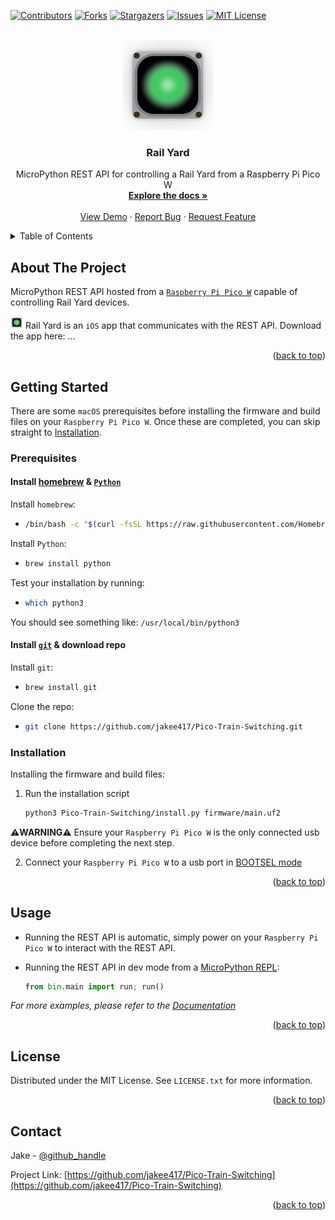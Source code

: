 <!-- Improved compatibility of back to top link: See: https://github.com/othneildrew/Best-README-Template/pull/73 -->
<a name="readme-top"></a>
<!--
*** Thanks for checking out the Best-README-Template. If you have a suggestion
*** that would make this better, please fork the repo and create a pull request
*** or simply open an issue with the tag "enhancement".
*** Don't forget to give the project a star!
*** Thanks again! Now go create something AMAZING! :D
-->



<!-- PROJECT SHIELDS -->
<!--
*** I'm using markdown "reference style" links for readability.
*** Reference links are enclosed in brackets [ ] instead of parentheses ( ).
*** See the bottom of this document for the declaration of the reference variables
*** for contributors-url, forks-url, etc. This is an optional, concise syntax you may use.
*** https://www.markdownguide.org/basic-syntax/#reference-style-links
-->
[![Contributors][contributors-shield]][contributors-url]
[![Forks][forks-shield]][forks-url]
[![Stargazers][stars-shield]][stars-url]
[![Issues][issues-shield]][issues-url]
[![MIT License][license-shield]][license-url]



<!-- PROJECT LOGO -->
<br />
<div align="center">
  <a href="https://github.com/jakee417/Pico-Train-Switching">
    <img src="images/144.png" alt="Logo" width="144" height="144">
  </a>

<h3 align="center">Rail Yard</h3>

  <p align="center">
    MicroPython REST API for controlling a Rail Yard from a Raspberry Pi Pico W
    <br />
    <a href="https://github.com/jakee417/Pico-Train-Switching"><strong>Explore the docs »</strong></a>
    <br />
    <br />
    <a href="https://github.com/jakee417/Pico-Train-Switching">View Demo</a>
    ·
    <a href="https://github.com/jakee417/Pico-Train-Switching/issues">Report Bug</a>
    ·
    <a href="https://github.com/jakee417/Pico-Train-Switching/issues">Request Feature</a>
  </p>
</div>



<!-- TABLE OF CONTENTS -->
<details>
  <summary>Table of Contents</summary>
  <ol>
    <li>
      <a href="#about-the-project">About The Project</a>
    </li>
    <li>
      <a href="#getting-started">Getting Started</a>
      <ul>
        <li><a href="#prerequisites">Prerequisites</a></li>
        <li><a href="#installation">Installation</a></li>
      </ul>
    </li>
    <li><a href="#usage">Usage</a></li>
    <li><a href="#license">License</a></li>
    <li><a href="#contact">Contact</a></li>
  </ol>
</details>



<!-- ABOUT THE PROJECT -->
## About The Project
MicroPython REST API hosted from a [`Raspberry Pi Pico W`](https://www.raspberrypi.com/documentation/microcontrollers/raspberry-pi-pico.html) capable of controlling Rail Yard devices. 

[![iOS Logo][ios-logo]](https://example.com) Rail Yard is an `iOS` app that communicates with the REST API. Download the app here: ...

<p align="right">(<a href="#readme-top">back to top</a>)</p>


<!-- GETTING STARTED -->
## Getting Started

There are some `macOS` prerequisites before installing the firmware and build files on your `Raspberry Pi Pico W`. Once these are completed, you can skip straight to <a href="#installation">Installation</a>.

### Prerequisites

#### Install [homebrew](https://brew.sh/#install) & [`Python`](https://www.python.org/)

Install `homebrew`:
* ```sh
  /bin/bash -c "$(curl -fsSL https://raw.githubusercontent.com/Homebrew/install/master/install.sh)"
  ```

Install `Python`:
* ```sh
  brew install python
  ```

Test your installation by running:
* ```sh
  which python3
  ```
You should see something like: `/usr/local/bin/python3`

#### Install [`git`](https://git-scm.com/download/mac) & download repo

Install `git`:
* ```sh
  brew install git
  ```

Clone the repo:
* ```sh
  git clone https://github.com/jakee417/Pico-Train-Switching.git
  ```

### Installation
Installing the firmware and build files:

1. Run the installation script
   ```sh
   python3 Pico-Train-Switching/install.py firmware/main.uf2
   ```

**⚠️WARNING⚠️** Ensure your `Raspberry Pi Pico W` is the only connected usb device before completing the next step.

2. Connect your `Raspberry Pi Pico W` to a usb port in [BOOTSEL mode](https://projects.raspberrypi.org/en/projects/getting-started-with-the-pico/3) 



<p align="right">(<a href="#readme-top">back to top</a>)</p>


<!-- USAGE EXAMPLES -->
## Usage

* Running the REST API is automatic, simply power on your `Raspberry Pi Pico W` to interact with the REST API.

* Running the REST API in dev mode from a [MicroPython REPL](https://projects.raspberrypi.org/en/projects/getting-started-with-the-pico/4):
  ```python
  from bin.main import run; run()
  ```

_For more examples, please refer to the [Documentation](https://example.com)_

<p align="right">(<a href="#readme-top">back to top</a>)</p>


<!-- LICENSE -->
## License

Distributed under the MIT License. See `LICENSE.txt` for more information.

<p align="right">(<a href="#readme-top">back to top</a>)</p>


<!-- CONTACT -->
## Contact

Jake - [@github_handle](https://github.com/jakee417)

Project Link: [https://github.com/jakee417/Pico-Train-Switching](https://github.com/jakee417/Pico-Train-Switching)

<p align="right">(<a href="#readme-top">back to top</a>)</p>



<!-- MARKDOWN LINKS & IMAGES -->
<!-- https://www.markdownguide.org/basic-syntax/#reference-style-links -->
[contributors-shield]: https://img.shields.io/github/contributors/jakee417/Pico-Train-Switching.svg?style=for-the-badge
[contributors-url]: https://github.com/jakee417/Pico-Train-Switching/graphs/contributors
[forks-shield]: https://img.shields.io/github/forks/jakee417/Pico-Train-Switching.svg?style=for-the-badge
[forks-url]: https://github.com/jakee417/Pico-Train-Switching/network/members
[stars-shield]: https://img.shields.io/github/stars/jakee417/Pico-Train-Switching.svg?style=for-the-badge
[stars-url]: https://github.com/jakee417/Pico-Train-Switching/stargazers
[issues-shield]: https://img.shields.io/github/issues/jakee417/Pico-Train-Switching.svg?style=for-the-badge
[issues-url]: https://github.com/jakee417/Pico-Train-Switching/issues
[license-shield]: https://img.shields.io/github/license/jakee417/Pico-Train-Switching.svg?style=for-the-badge
[license-url]: https://github.com/jakee417/Pico-Train-Switching/blob/master/LICENSE.txt
[ios-logo]: images/20.png